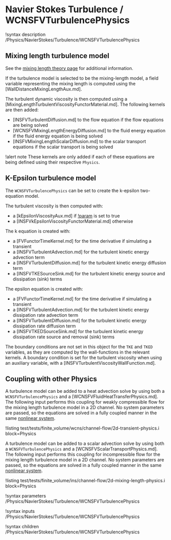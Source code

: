 # Navier Stokes Turbulence / WCNSFVTurbulencePhysics

!syntax description /Physics/NavierStokes/Turbulence/WCNSFVTurbulencePhysics

## Mixing length turbulence model

See the [mixing length theory page](rans_theory.md) for additional information.

If the turbulence model is selected to be the mixing-length model, a field variable representing the mixing length
is computed using the [WallDistanceMixingLengthAux.md].

The turbulent dynamic viscosity is then computed using a [MixingLengthTurbulentViscosityFunctorMaterial.md].
The following kernels are then added:

- [INSFVTurbulentDiffusion.md] to the flow equation if the flow equations are being solved
- [WCNSFVMixingLengthEnergyDiffusion.md] to the fluid energy equation if the fluid energy equation is being solved
- [INSFVMixingLengthScalarDiffusion.md] to the scalar transport equations if the scalar transport is being solved

!alert note
These kernels are only added if each of these equations are being defined using their respective `Physics`.

## K-Epsilon turbulence model

The `WCNSFVTurbulencePhysics` can be set to create the k-epsilon two-equation model.

The turbulent viscosity is then computed with:

- a [kEpsilonViscosityAux.md] if [!param](/Physics/NavierStokes/Turbulence/WCNSFVTurbulencePhysics/mu_t_as_aux_variable) is set to true
- a [INSFVkEpsilonViscosityFunctorMaterial.md] otherwise


The k equation is created with:

- a [FVFunctorTimeKernel.md] for the time derivative if simulating a transient
- a [INSFVTurbulentAdvection.md] for the turbulent kinetic energy advection term
- a [INSFVTurbulentDiffusion.md] for the turbulent kinetic energy diffusion term
- a [INSFVTKESourceSink.md] for the turbulent kinetic energy source and dissipation (sink) terms


The epsilon equation is created with:

- a [FVFunctorTimeKernel.md] for the time derivative if simulating a transient
- a [INSFVTurbulentAdvection.md] for the turbulent kinetic energy dissipation rate advection term
- a [INSFVTurbulentDiffusion.md] for the turbulent kinetic energy dissipation rate diffusion term
- a [INSFVTKEDSourceSink.md] for the turbulent kinetic energy dissipation rate source and removal (sink) terms


The boundary conditions are not set in this object for the `TKE` and `TKED` variables, as they
are computed by the wall-functions in the relevant kernels. A boundary condition is set for the turbulent
viscosity when using an auxiliary variable, with a [INSFVTurbulentViscosityWallFunction.md].


## Coupling with other Physics

A turbulence model can be added to a heat advection solve by using both a `WCNSFVTurbulencePhysics` and a [WCNSFVFluidHeatTransferPhysics.md].
The following input performs this coupling for weakly compressible flow for the mixing length turbulence model in a 2D channel.
No system parameters are passed, so the equations are solved in a fully coupled manner in the same [nonlinear system](systems/NonlinearSystem.md).

!listing test/tests/finite_volume/wcns/channel-flow/2d-transient-physics.i block=Physics

A turbulence model can be added to a scalar advection solve by using both a `WCNSFVTurbulencePhysics` and a [WCNSFVScalarTransportPhysics.md].
The following input performs this coupling for incompressible flow for the mixing length turbulence model in a 2D channel.
No system parameters are passed, so the equations are solved in a fully coupled manner in the same [nonlinear system](systems/NonlinearSystem.md).

!listing test/tests/finite_volume/ins/channel-flow/2d-mixing-length-physics.i block=Physics

!syntax parameters /Physics/NavierStokes/Turbulence/WCNSFVTurbulencePhysics

!syntax inputs /Physics/NavierStokes/Turbulence/WCNSFVTurbulencePhysics

!syntax children /Physics/NavierStokes/Turbulence/WCNSFVTurbulencePhysics
